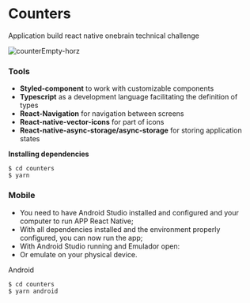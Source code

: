 # Counters
Application build react native onebrain technical challenge

![counterEmpty-horz](https://user-images.githubusercontent.com/50254416/155011153-db25f988-35b9-4b35-b344-1d59db52398a.jpg)



### Tools
- **Styled-component** to work with customizable components
- **Typescript** as a development language facilitating the definition of types
- **React-Navigation** for navigation between screens
- **React-native-vector-icons** for part of icons
- **React-native-async-storage/async-storage** for storing application states

**Installing dependencies**

```
$ cd counters 
$ yarn 
```

### Mobile
* You need to have Android Studio installed and configured and your computer to run APP React Native;
* With all dependencies installed and the environment properly configured, you can now run the app;
* With Android Studio running and Emulador open:
* Or emulate on your physical device.


Android

```
$ cd counters 
$ yarn android 
```
